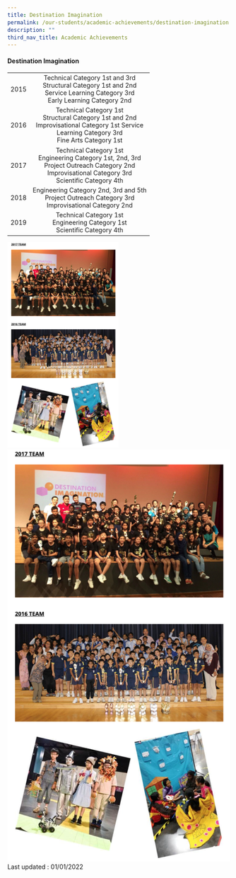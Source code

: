 ```yaml
---
title: Destination Imagination
permalink: /our-students/academic-achievements/destination-imagination
description: ""
third_nav_title: Academic Achievements
---
```

#### Destination Imagination

|  |  |
|:---:|:---:|
| 2015 | Technical Category 1st and 3rd<br> Structural Category 1st and 2nd<br> Service Learning Category 3rd<br> Early Learning Category 2nd |
| 2016 | Technical Category 1st<br> Structural Category 1st and 2nd<br> Improvisational Category 1st Service<br>Learning Category 3rd<br> Fine Arts Category 1st |
| 2017 | Technical Category 1st<br> Engineering Category 1st, 2nd, 3rd<br> Project Outreach Category 2nd<br> Improvisational Category 3rd<br> Scientific Category 4th |
| 2018 | Engineering Category 2nd, 3rd and 5th<br> Project Outreach Category 3rd<br> Improvisational Category 2nd |
| 2019 | Technical Category 1st <br> Engineering Category 1st  <br> Scientific Category 4th |

<img src="images/piec.png" 
     style="width:50%">
![](/images/piec.png)
Last updated : 01/01/2022